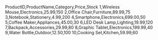 ProductID,ProductName,Category,Price,Stock
1,Wireless Mouse,Electronics,25.99,150
2,Office Chair,Furniture,89.99,75
3,Notebook,Stationery,4.99,200
4,Smartphone,Electronics,699.00,50
5,Coffee Maker,Appliances,45.00,30
6,LED Desk Lamp,Lighting,19.99,120
7,Backpack,Accessories,29.99,80
8,Graphic Tablet,Electronics,199.99,40
9,Water Bottle,Outdoor,12.50,100
10,Cooking Set,Kitchen,59.99,60

